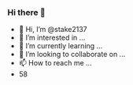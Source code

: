 ### Hi there 👋
- 👋 Hi, I’m @stake2137
- 👀 I’m interested in ...
- 🌱 I’m currently learning ...
- 💞️ I’m looking to collaborate on ...
- 📫 How to reach me ...
- 58
<!--
**Themanhdh/themanhdh** is a ✨ _special_ ✨ repository because its `README.md` (this file) appears on your GitHub profile.


